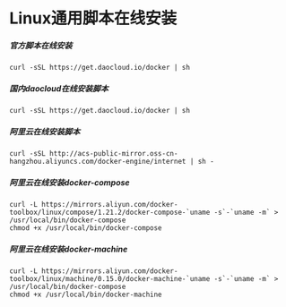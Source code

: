 # Linux通用脚本在线安装

##### 官方脚本在线安装
```
curl -sSL https://get.daocloud.io/docker | sh
```

##### 国内daocloud在线安装脚本
```
curl -sSL https://get.daocloud.io/docker | sh
```

##### 阿里云在线安装脚本
```
curl -sSL http://acs-public-mirror.oss-cn-hangzhou.aliyuncs.com/docker-engine/internet | sh -
```

##### 阿里云在线安装docker-compose
```
curl -L https://mirrors.aliyun.com/docker-toolbox/linux/compose/1.21.2/docker-compose-`uname -s`-`uname -m` > /usr/local/bin/docker-compose
chmod +x /usr/local/bin/docker-compose
```

##### 阿里云在线安装docker-machine
```
curl -L https://mirrors.aliyun.com/docker-toolbox/linux/machine/0.15.0/docker-machine-`uname -s`-`uname -m` > /usr/local/bin/docker-compose
chmod +x /usr/local/bin/docker-machine
```